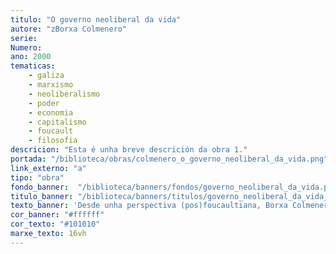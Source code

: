 ```yaml
---
titulo: "O governo neoliberal da vida"
autore: "zBorxa Colmenero"
serie:
Numero:
ano: 2000
tematicas:
    - galiza
    - marxismo
    - neoliberalismo
    - poder
    - economia
    - capitalismo
    - foucault
    - filosofia
descricion: "Esta é unha breve descrición da obra 1."
portada: "/biblioteca/obras/colmenero_o_governo_neoliberal_da_vida.png" 
link_externo: "a"
tipo: "obra"
fondo_banner:  "/biblioteca/banners/fondos/governo_neoliberal_da_vida.png"
titulo_banner: "/biblioteca/banners/titulos/governo_neoliberal_da_vida_t.png"
texto_banner: 'Desde unha perspectiva (pos)foucaultiana, Borxa Colmenero analiza o neoliberalismo como unha "arte de goberno" que vai alén do espontáneo, converténdose nunha política que regula a xestión social. Neste marco, os individuos pasan de ser os suxeitos pasivos da sociedade fabril a autoxestores responsables das súas propias capacidades e recursos, orientados ao seu desenvolvemento na complexa rede contemporánea.'
cor_banner: "#ffffff"
cor_texto: "#101010"
marxe_texto: 16vh
---
```

